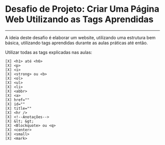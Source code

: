 # Desafio de Projeto: Criar Uma Página Web Utilizando as Tags Aprendidas
---
A ideia deste desafio é elaborar um website, utilizando uma estrutura bem básica, utilizando tags aprendidas durante as aulas práticas até então.

Utilizar todas as tags explicadas nas aulas:
~~~~
[X] <h1> até <h6> 
[X] <p>
[X] <i> 
[X] <strong> ou <b>
[X] <ol>
[X] <ul> 
[X] <li>
[X] <abbr>
[X] <a>
[X] href=""
[X] id=""
[X] title=""
[X] <hr />
[X] <!--Anotações-->
[X] &lt; &gt;
[X] <Blockquote> ou <q>
[X] <center>
[X] <small>
[X] <mark>
~~~~
